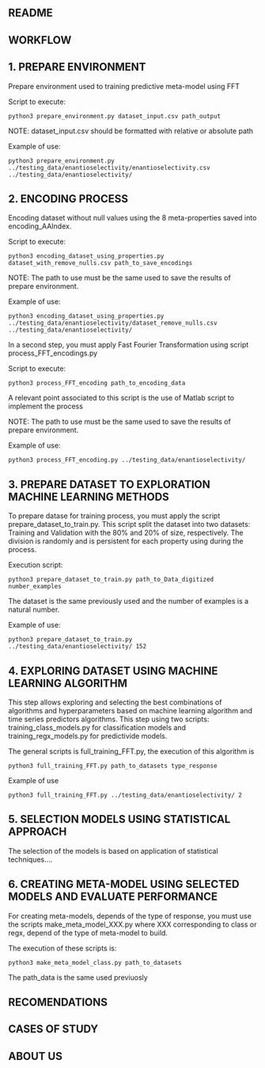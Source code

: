 ## README

## WORKFLOW

## 1. PREPARE ENVIRONMENT

Prepare environment used to training predictive meta-model using FFT

Script to execute:


```
python3 prepare_environment.py dataset_input.csv path_output
```

NOTE: dataset_input.csv should be formatted with relative or absolute path

Example of use:

```
python3 prepare_environment.py ../testing_data/enantioselectivity/enantioselectivity.csv ../testing_data/enantioselectivity/

```

## 2. ENCODING PROCESS

Encoding dataset without null values using the 8 meta-properties saved into encoding_AAIndex.

Script to execute:

```
python3 encoding_dataset_using_properties.py dataset_with_remove_nulls.csv path_to_save_encodings
```

NOTE: The path to use must be the same used to save the results of prepare environment.

Example of use:

```
python3 encoding_dataset_using_properties.py ../testing_data/enantioselectivity/dataset_remove_nulls.csv ../testing_data/enantioselectivity/

```

In a second step, you must apply Fast Fourier Transformation using script process_FFT_encodings.py

Script to execute:

```
python3 process_FFT_encoding path_to_encoding_data
```

A relevant point associated to this script is the use of Matlab script to implement the process

NOTE: The path to use must be the same used to save the results of prepare environment.

Example of use:

```
python3 process_FFT_encoding.py ../testing_data/enantioselectivity/
```
## 3. PREPARE DATASET TO EXPLORATION MACHINE LEARNING METHODS

To prepare datase for training process, you must apply the script prepare_dataset_to_train.py. This script split the dataset into two datasets: Training and Validation with the 80% and 20% of size, respectively. The division is randomly and is persistent for each property using during the process.

Execution script:

```
python3 prepare_dataset_to_train.py path_to_Data_digitized number_examples
```

The dataset is the same previously used and the number of examples is a natural number.

Example of use:

```
python3 prepare_dataset_to_train.py ../testing_data/enantioselectivity/ 152
```
## 4. EXPLORING DATASET USING MACHINE LEARNING ALGORITHM

This step allows exploring and selecting the best combinations of algorithms and hyperparameters based on machine learning algorithm and time series predictors algorithms. This step using two scripts: training_class_models.py for classification models and training_regx_models.py for predictivide models. 

The general scripts is full_training_FFT.py, the execution of this algorithm is

```
python3 full_training_FFT.py path_to_datasets type_response
```

Example of use

```
python3 full_training_FFT.py ../testing_data/enantioselectivity/ 2
```

## 5. SELECTION MODELS USING STATISTICAL APPROACH

The selection of the models is based on application of statistical techniques....

## 6. CREATING META-MODEL USING SELECTED MODELS AND EVALUATE PERFORMANCE

For creating meta-models, depends of the type of response, you must use the scripts make_meta_model_XXX.py where XXX corresponding to class or regx, depend of the type of meta-model to build.

The execution of these scripts is:

```
python3 make_meta_model_class.py path_to_datasets
```

The path_data is the same used previuosly

## RECOMENDATIONS

## CASES OF STUDY

## ABOUT US

